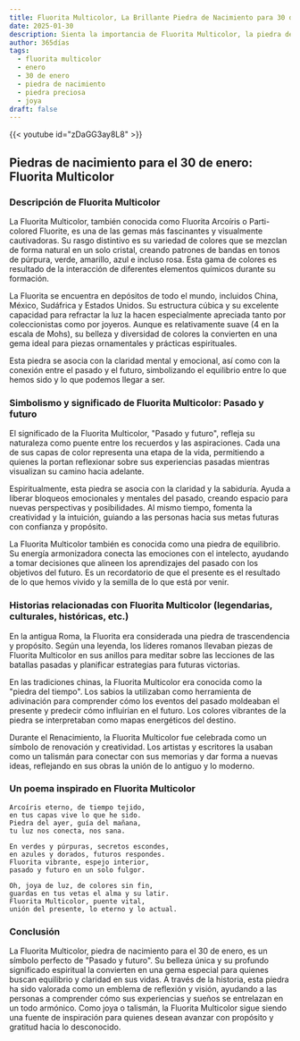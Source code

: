 ```yaml
---
title: Fluorita Multicolor, La Brillante Piedra de Nacimiento para 30 de enero
date: 2025-01-30
description: Sienta la importancia de Fluorita Multicolor, la piedra de nacimiento de 30 de enero que simboliza Pasado y futuro. Deje que su belleza y significado iluminen su día.
author: 365días
tags:
  - fluorita multicolor
  - enero
  - 30 de enero
  - piedra de nacimiento
  - piedra preciosa
  - joya
draft: false
---
```


{{< youtube id="zDaGG3ay8L8" >}}

## Piedras de nacimiento para el 30 de enero: Fluorita Multicolor

### Descripción de Fluorita Multicolor

La Fluorita Multicolor, también conocida como Fluorita Arcoíris o Parti-colored Fluorite, es una de las gemas más fascinantes y visualmente cautivadoras. Su rasgo distintivo es su variedad de colores que se mezclan de forma natural en un solo cristal, creando patrones de bandas en tonos de púrpura, verde, amarillo, azul e incluso rosa. Esta gama de colores es resultado de la interacción de diferentes elementos químicos durante su formación.

La Fluorita se encuentra en depósitos de todo el mundo, incluidos China, México, Sudáfrica y Estados Unidos. Su estructura cúbica y su excelente capacidad para refractar la luz la hacen especialmente apreciada tanto por coleccionistas como por joyeros. Aunque es relativamente suave (4 en la escala de Mohs), su belleza y diversidad de colores la convierten en una gema ideal para piezas ornamentales y prácticas espirituales.

Esta piedra se asocia con la claridad mental y emocional, así como con la conexión entre el pasado y el futuro, simbolizando el equilibrio entre lo que hemos sido y lo que podemos llegar a ser.

### Simbolismo y significado de Fluorita Multicolor: Pasado y futuro

El significado de la Fluorita Multicolor, "Pasado y futuro", refleja su naturaleza como puente entre los recuerdos y las aspiraciones. Cada una de sus capas de color representa una etapa de la vida, permitiendo a quienes la portan reflexionar sobre sus experiencias pasadas mientras visualizan su camino hacia adelante.

Espiritualmente, esta piedra se asocia con la claridad y la sabiduría. Ayuda a liberar bloqueos emocionales y mentales del pasado, creando espacio para nuevas perspectivas y posibilidades. Al mismo tiempo, fomenta la creatividad y la intuición, guiando a las personas hacia sus metas futuras con confianza y propósito.

La Fluorita Multicolor también es conocida como una piedra de equilibrio. Su energía armonizadora conecta las emociones con el intelecto, ayudando a tomar decisiones que alineen los aprendizajes del pasado con los objetivos del futuro. Es un recordatorio de que el presente es el resultado de lo que hemos vivido y la semilla de lo que está por venir.

### Historias relacionadas con Fluorita Multicolor (legendarias, culturales, históricas, etc.)

En la antigua Roma, la Fluorita era considerada una piedra de trascendencia y propósito. Según una leyenda, los líderes romanos llevaban piezas de Fluorita Multicolor en sus anillos para meditar sobre las lecciones de las batallas pasadas y planificar estrategias para futuras victorias.

En las tradiciones chinas, la Fluorita Multicolor era conocida como la "piedra del tiempo". Los sabios la utilizaban como herramienta de adivinación para comprender cómo los eventos del pasado moldeaban el presente y predecir cómo influirían en el futuro. Los colores vibrantes de la piedra se interpretaban como mapas energéticos del destino.

Durante el Renacimiento, la Fluorita Multicolor fue celebrada como un símbolo de renovación y creatividad. Los artistas y escritores la usaban como un talismán para conectar con sus memorias y dar forma a nuevas ideas, reflejando en sus obras la unión de lo antiguo y lo moderno.

### Un poema inspirado en Fluorita Multicolor

```
Arcoíris eterno, de tiempo tejido,  
en tus capas vive lo que he sido.  
Piedra del ayer, guía del mañana,  
tu luz nos conecta, nos sana.  

En verdes y púrpuras, secretos escondes,  
en azules y dorados, futuros respondes.  
Fluorita vibrante, espejo interior,  
pasado y futuro en un solo fulgor.  

Oh, joya de luz, de colores sin fin,  
guardas en tus vetas el alma y su latir.  
Fluorita Multicolor, puente vital,  
unión del presente, lo eterno y lo actual.
```

### Conclusión

La Fluorita Multicolor, piedra de nacimiento para el 30 de enero, es un símbolo perfecto de "Pasado y futuro". Su belleza única y su profundo significado espiritual la convierten en una gema especial para quienes buscan equilibrio y claridad en sus vidas. A través de la historia, esta piedra ha sido valorada como un emblema de reflexión y visión, ayudando a las personas a comprender cómo sus experiencias y sueños se entrelazan en un todo armónico. Como joya o talismán, la Fluorita Multicolor sigue siendo una fuente de inspiración para quienes desean avanzar con propósito y gratitud hacia lo desconocido.